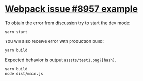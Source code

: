 # [Webpack issue #8957 example](https://github.com/webpack/webpack/issues/8957)

To obtain the error from discussion try to start the dev mode:

```sh
yarn start
```

You will also receive error with production build:

```sh
yarn build
```

Expected behavior is output `assets/test1.png?[hash]`.

```sh
yarn build
node dist/main.js
```
